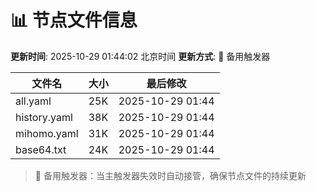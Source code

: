 # 📊 节点文件信息

**更新时间**: 2025-10-29 01:44:02 北京时间
**更新方式**: 🔄 备用触发器

| 文件名 | 大小 | 最后修改 |
|--------|------|----------|
| all.yaml | 25K | 2025-10-29 01:44 |
| history.yaml | 38K | 2025-10-29 01:44 |
| mihomo.yaml | 31K | 2025-10-29 01:44 |
| base64.txt | 24K | 2025-10-29 01:44 |

> 🔄 备用触发器：当主触发器失效时自动接管，确保节点文件的持续更新
